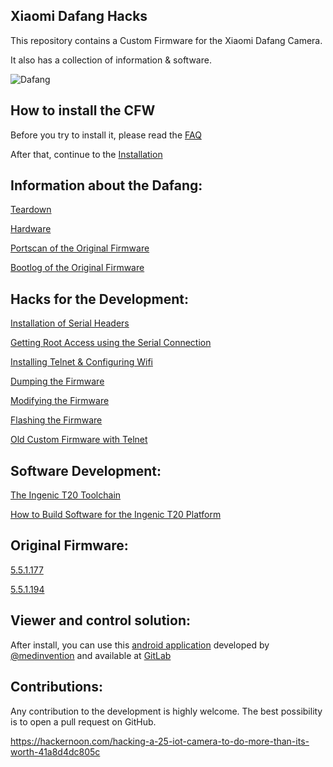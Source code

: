 ## Xiaomi Dafang Hacks

This repository contains a Custom Firmware for the Xiaomi Dafang Camera.
 
It also has a collection of information & software.

![Dafang](/dafang.png)
## How to install the CFW

Before you try to install it, please read the [FAQ](/hacks/faq.md)

After that, continue to the 
[Installation](/hacks/install_cfw.md)

## Information about the Dafang:

[Teardown](/informations/teardown.md)

[Hardware](/informations/hardware.md)

[Portscan of the Original Firmware](/informations/portscan.md)

[Bootlog of the Original Firmware](/informations/bootlog.md)

## Hacks for the Development:
[Installation of Serial Headers](/hacks/serial.md)

[Getting Root Access using the Serial Connection](/hacks/getroot.md)

[Installing Telnet & Configuring Wifi](/hacks/install_telnetandwifi.md)

[Dumping the Firmware](/hacks/firmware-dump.md)

[Modifying the Firmware](/hacks/howto_modfirmware.md)

[Flashing the Firmware](/hacks/howto_firmwareflash.md)

[Old Custom Firmware with Telnet](https://www.dropbox.com/s/9t9op698fza1tl2/demo.bin?dl=0)

## Software Development:
[The Ingenic T20 Toolchain](https://github.com/dim08/Ingenic-T10_20)

[How to Build Software for the Ingenic T20 Platform](https://github.com/EliasKotlyar/Xiaomi-Dafang-Software)

## Original Firmware:
[5.5.1.177](/firmware_original/demo_5.5.1.177.bin)

[5.5.1.194](/firmware_original/demo_5.5.1.194.bin)

## Viewer and control solution:

After install, you can use this [android application](https://play.google.com/apps/testing/io.ext.medinvention.dafangcam) developed by [@medinvention](https://github.com/mmohamed) and available at [GitLab](https://gitlab.com/mmohamed/DafangCam)

## Contributions:
Any contribution to the development is highly welcome. The best possibility is to open a pull request on GitHub.

https://hackernoon.com/hacking-a-25-iot-camera-to-do-more-than-its-worth-41a8d4dc805c
